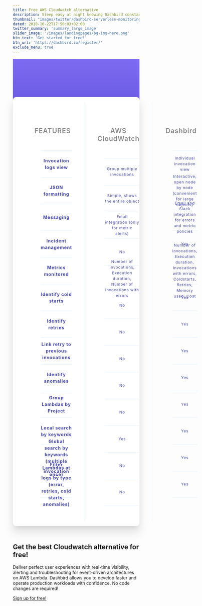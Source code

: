 ```yaml
---
title: Free AWS Cloudwatch alternative
description: Sleep easy at night knowing Dashbird constantly monitors your application and will let you know the second something goes awry.
thumbnail: "images/twitter/dashbird-serverless-monitoring.png"
dated: 2018-10-22T17:50:03+02:00
twitter_summary: 'summary_large_image'
slider_image: '/images/landingpages/bg-img-hero.png'
btn_text: 'Get started for free!'
btn_url: 'https://dashbird.io/register/'
exclude_menu: true
---
```


<style type="text/css">
        html {
  box-sizing: border-box;
  font-family: 'Open Sans', sans-serif;
}

*, *:before, *:after {
  box-sizing: inherit;
}

.background {
  padding: 0 25px 25px;
  position: relative;
  width: 100%;
}

.background::after {
  content: '';
  background: #513fce;
  background: -moz-linear-gradient(top #7d6cf1 0%,#513fce 100%);
  background: -webkit-linear-gradient(top #7d6cf1 0%,#513fce 100%);
  background: linear-gradient(to bottom, #7d6cf1 0%,#513fce 100%);
  filter: progid:DXImageTransform.Microsoft.gradient( startColorstr='#7d6cf1', endColorstr='#513fce',GradientType=0 );
  height: 350px;
  left: 0;
  position: absolute;
  top: 0;
  width: 100%;
  z-index: 1;
}

@media (min-width: 900px) {
  .background {
    padding: 0 0 25px;
  }
}

.container {
  margin: 0 auto;
  padding: 50px 0 0;
  max-width: 1140px;
  width: 100%;
}

.panel {
  background-color: #fff;
  border-radius: 10px;
  padding: 15px 25px;
  position: relative;
  width: 100%;
  z-index: 10;
}

.pricing-table {
  box-shadow: 0px 10px 13px -6px rgba(0, 0, 0, 0.08), 0px 20px 31px 3px rgba(0, 0, 0, 0.09), 0px 8px 20px 7px rgba(0, 0, 0, 0.02);
  display: flex;
  flex-direction: column;
}

@media (min-width: 900px) {
  .pricing-table {
    flex-direction: row;
  }
}

.pricing-table * {
  text-align: center;
  
}

ul.pricing-features.features li {
    font-weight: bold;
    font-size: 14px;
}

.pricing-plan {
  border-bottom: 1px solid #e1f1ff;
  padding: 25px;
}

.pricing-plan:last-child {
  border-bottom: none;
}

@media (min-width: 900px) {
  .pricing-plan {
    border-bottom: none;
    border-right: 1px solid #e1f1ff;
    flex-basis: 100%;
    padding: 25px 40px;
  }

  .pricing-plan:last-child {
    border-right: none;
  }
}

.pricing-img {
  margin-bottom: 25px;
  max-width: 100%;
}

.pricing-features li {
    padding: 2px;
    display: flex;
    justify-content: center;
    flex-direction: column;
    text-align: center;
    height: 85px;
}

.pricing-header {
  color: #888;
  font-weight: 600;
  letter-spacing: 1px;
}

.pricing-features {
  color: #4344b3;
  /* font-weight: 600; */
  letter-spacing: 1px;
  margin: 50px 0 25px;
}

.pricing-features-item {
  border-top: 1px solid #e1f1ff;
  font-size: 12px;
  line-height: 1.5;
  padding: 15px 0 !important;
}

.pricing-features-item:last-child {
  border-bottom: 1px solid #e1f1ff;
}

.pricing-price {
  color: #016FF9;
  display: block;
  font-size: 32px;
  font-weight: 700;
}

.pricing-button {
  border: 1px solid #9dd1ff;
  border-radius: 10px;
  color: #348EFE;
  display: inline-block;
  margin: 25px 0;
  padding: 15px 35px;
  text-decoration: none;
  transition: all 150ms ease-in-out;
}

.pricing-button:hover,
.pricing-button:focus {
  background-color: #e1f1ff;
}

.pricing-button.is-featured {
  background-color: #48aaff;
  color: #fff;
}

.pricing-button.is-featured:hover,
.pricing-button.is-featured:active {
  background-color: #269aff;
}
</style>	


<div class="bg-white">	
<div class="background">
<div class="container">
		<h2 class="landing-titles ">AWS Cloudwatch vs Dashbird</h2>
	<div class="panel pricing-table">
	<div class="pricing-plan">
		<img src="https://s22.postimg.cc/8mv5gn7w1/paper-plane.png" alt="" style="
		opacity: 0;
	" class="pricing-img">
		<h2 class="pricing-header">FEATURES</h2>
		<ul class="pricing-features features">
		<li class="pricing-features-item">Invocation logs view</li>
		<li class="pricing-features-item">JSON formatting</li>
		<li class="pricing-features-item">Messaging</li>
		<li class="pricing-features-item">Incident management</li>
		<li class="pricing-features-item">Metrics monitored</li>
		<li class="pricing-features-item">Identify cold starts</li>
		<li class="pricing-features-item">Identify retries</li>
		<li class="pricing-features-item">Link retry to previous invocations</li>
		<li class="pricing-features-item">Identify anomalies</li>
		<li class="pricing-features-item">Group Lambdas by Project</li>
		<li class="pricing-features-item">Local search by keywords</li>
		<li class="pricing-features-item">Global search by keywords (multiple Lambdas at once)</li>
		<li class="pricing-features-item">Filter invocation logs by type (error, retries, cold starts, anomalies)</li>
		</ul>
	</div>
	<div class="pricing-plan">
		<img src="https://cdn2.iconfinder.com/data/icons/amazon-aws-stencils/100/Deployment__Management_copy_CloudWatch-512.png" alt="" style="
		max-height: 180px;
	" class="pricing-img">
		<h2 class="pricing-header">AWS CloudWatch</h2>
		<ul class="pricing-features">
			<li class="pricing-features-item">Group multiple invocations</li>
			<li class="pricing-features-item">Simple, shows the entire object</li>
			<li class="pricing-features-item">Email integration (only for metric alerts)</li>
			<li class="pricing-features-item">No</li>
			<li class="pricing-features-item">Number of invocations, Execution duration, Number of invocations with errors</li>
			<li class="pricing-features-item">No</li>
			<li class="pricing-features-item">No</li>
			<li class="pricing-features-item">No</li>
			<li class="pricing-features-item">No</li>
			<li class="pricing-features-item">No</li>
			<li class="pricing-features-item">Yes</li>
			<li class="pricing-features-item">No</li>
			<li class="pricing-features-item">No</li>
		</ul>
	</div>
	<div class="pricing-plan">
		<img src="https://dashbird.io/images/dashbird-logo.png" alt="" style="
		max-height: 180px;
	" class="pricing-img">
		<h2 class="pricing-header">Dashbird</h2>
		<ul class="pricing-features">
			<li class="pricing-features-item">Individual invocation view</li>
			<li class="pricing-features-item">Interactive, open node by node (convenient for large objects)</li>
			<li class="pricing-features-item">Email and Slack integration for errors and metric policies</li>
			<li class="pricing-features-item">Yes</li>
			<li class="pricing-features-item">Number of invocations, Execution duration, Invocations with errors, Coldstarts, Retries, Memory used,  Cost</li>
			<li class="pricing-features-item">Yes</li>
			<li class="pricing-features-item">Yes</li>
			<li class="pricing-features-item">Yes</li>
			<li class="pricing-features-item">Yes</li>
			<li class="pricing-features-item">Yes</li>
			<li class="pricing-features-item">Yes</li>
			<li class="pricing-features-item">Yes</li>
			<li class="pricing-features-item">Yes</li>
		</ul>
	</div>
	</div>
</div>
</div>
<div class="row pt-6">
	<div class="col-12 col-md-6 landing-text">
		<div class="landing-text-inner sf-ui-text">
			<h2 class="landing-titles ">Get the best Cloudwatch alternative for free!</h2>
			<p>Deliver perfect user experiences with real-time visibility, alerting and troubleshooting for event-driven architectures on AWS Lambda. Dashbird allows you to develop faster and operate production workloads with confidence. No code changes are required!</p>
			<a href='/signup' class='btn btn-outline-primary'>Sign up for free!</a>
			<p></p>
			<p></p>
			<p></p>
		</div>
	</div>
</div>
</div>
